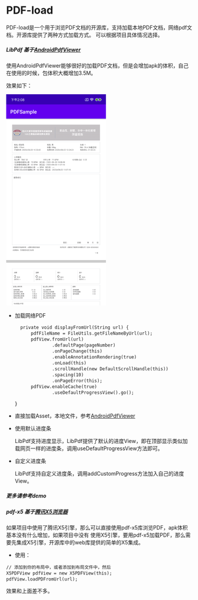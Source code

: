 # PDF-load
PDF-load是一个用于浏览PDF文档的开源库，支持加载本地PDF文档，网络pdf文档。开源库提供了两种方式加载方式。
可以根据项目具体情况选择。

##### LibPdf 基于[AndroidPdfViewer](https://github.com/barteksc/AndroidPdfViewer)

使用AndroidPdfViewer能够很好的加载PDF文档，但是会增加apk的体积，自己在使用的时候，包体积大概增加3.5M。

效果如下：

<img src="https://github.com/bubian/PDF-load/blob/master/screenshot/pdf-load.png" width="270" height="570" alt="图片描述文字"/>

- 加载网络PDF


        private void displayFromUrl(String url) {
            pdfFileName = FileUtils.getFileNameByUrl(url);
            pdfView.fromUrl(url)
                    .defaultPage(pageNumber)
                    .onPageChange(this)
                    .enableAnnotationRendering(true)
                    .onLoad(this)
                    .scrollHandle(new DefaultScrollHandle(this))
                    .spacing(10)
                    .onPageError(this);
            pdfView.enableCache(true)
                    .useDefaultProgressView().go();
    }


- 直接加载Asset，本地文件，参考[AndroidPdfViewer](https://github.com/barteksc/AndroidPdfViewer)

- 使用默认进度条

  LibPdf支持进度显示，LibPdf提供了默认的进度View，即在顶部显示类似加载网页一样的进度条，调用useDefaultProgressView方法即可。

- 自定义进度条

   LibPdf支持自定义进度条，调用addCustomProgress方法加入自己的进度View。

##### 更多请参考demo

##### pdf-x5 基于[腾讯X5浏览器](https://x5.tencent.com/guide/sdkInit.html)

如果项目中使用了腾讯X5引擎，那么可以直接使用pdf-x5库浏览PDF，apk体积基本没有什么增加，如果项目中没有
使用X5引擎，要用pdf-x5加载PDF，那么需要先集成X5引擎，开源库中的web库提供的简单的X5集成。

- 使用：

```
// 添加到你的布局中，或者添加到布局文件中，然后
X5PDFView pdfView = new X5PDFView(this); 
pdfView.loadPDFromUrl(url);
```
效果和上面差不多。






